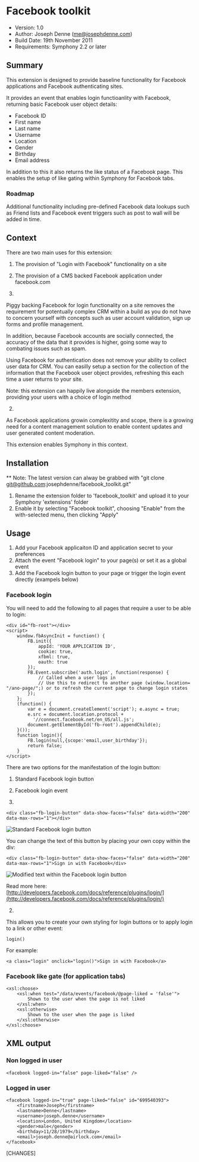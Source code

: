 # Facebook toolkit

* Version: 1.0
* Author: Joseph Denne (me@josephdenne.com)
* Build Date: 19th November 2011
* Requirements: Symphony 2.2 or later

## Summary

This extension is designed to provide baseline functionality for Facebook applications and Facebook authenticating sites.

It provides an event that enables login functioanlity with Facebook, returning basic Facebook user object details:

- Facebook ID
- First name
- Last name
- Username
- Location
- Gender
- Birthday
- Email address

In addition to this it also returns the like status of a Facebook page. This enables the setup of like gating within Symphony for Facebook tabs.

### Roadmap

Additional functionality including pre-defined Facebook data lookups such as Friend lists and Facebook event triggers such as post to wall will be added in time.

## Context

There are two main uses for this extension:

1. The provision of "Login with Facebook" functionality on a site
2. The provision of a CMS backed Facebook application under facebook.com

1.
Piggy backing Facebook for login functionality on a site removes the requirement for potentually complex CRM within a build as you do not have to concern yourself with concepts such as user account validation, sign up forms and profile management.

In addition, because Facebook accounts are socially connected, the accuracy of the data that it provides is higher, going some way to combating issues such as spam.

Using Facebook for authentication does not remove your ability to collect user data for CRM. You can easilly setup a section for the collection of the information that the Facebook user object provides, refreshing this each time a user returns to your site.

Note: this extension can happily live alongside the members extension, providing your users with a choice of login method

2.
As Facebook applications growin complexitity and scope, there is a growing need for a content management solution to enable content updates and user generated content moderation.

This extension enables Symphony in this context.

## Installation

** Note: The latest version can alway be grabbed with "git clone git@github.com:josephdenne/facebook_toolkit.git"

1. Rename the extension folder to 'facebook_toolkit' and upload it to your Symphony 'extensions' folder
2. Enable it by selecting "Facebook toolkit", choosing "Enable" from the with-selected menu, then clicking "Apply"

## Usage

1. Add your Facebook applicaiton ID and application secret to your preferences
2. Attach the event "Facebook login" to your page(s) or set it as a global event
3. Add the Facebook login button to your page or trigger the login event directly (exampels below)

### Facebook login

You will need to add the following to all pages that require a user to be able to login:

	<div id="fb-root"></div>
	<script>
		window.fbAsyncInit = function() {
			FB.init({
				appId: 'YOUR APPLICATION ID',
				cookie: true,
				xfbml: true,
				oauth: true
			});
			FB.Event.subscribe('auth.login', function(response) {
				// Called when a user logs in
				// Use this to redirect to another page (window.location= "/ano-page/";) or to refresh the current page to change login states
			});
		};
		(function() {
			var e = document.createElement('script'); e.async = true;
			e.src = document.location.protocol +
			  '//connect.facebook.net/en_US/all.js';
			document.getElementById('fb-root').appendChild(e);
		}());
		function login(){
			FB.login(null,{scope:'email,user_birthday'});
			return false;
		}
	</script>

There are two options for the manifestation of the login button:

1. Standard Facebook login button
2. Facebook login event

1.

	<div class="fb-login-button" data-show-faces="false" data-width="200" data-max-rows="1"></div>

![Standard Facebook login button](http://josephdenne.com/workspace/images/screenshots/facebook-toolkit/standard-login-button.png)

You can change the text of this button by placing your own copy within the div:

	<div class="fb-login-button" data-show-faces="false" data-width="200" data-max-rows="1">Sign in with Facebook</div>

![Modified text within the Facebook login button](http://josephdenne.com/workspace/images/screenshots/facebook-toolkit/modified-login-button.png)

Read more here: [http://developers.facebook.com/docs/reference/plugins/login/](http://developers.facebook.com/docs/reference/plugins/login/)

2.

This allows you to create your own styling for login buttons or to apply login to a link or other event:

	login()

For example:

	<a class="login" onclick="login()">Sign in with Facebook</a>

### Facebook like gate (for application tabs)

	<xsl:choose>
		<xsl:when test="/data/events/facebook/@page-liked = 'false'">
			Shown to the user when the page is not liked
		</xsl:when>
		<xsl:otherwise>
			Shown to the user when the page is liked
		</xsl:otherwise>
	</xsl:choose>

## XML output

### Non logged in user

	<facebook logged-in="false" page-liked="false" />

### Logged in user

	<facebook logged-in="true" page-liked="false" id="699540393">
		<firstname>Joseph</firstname>
		<lastname>Denne</lastname>
		<username>joseph.denne</username>
		<location>London, United Kingdom</location>
		<gender>male</gender>
		<birthday>11/28/1979</birthday>
		<email>joseph.denne@airlock.com</email>
	</facebook>

[CHANGES]